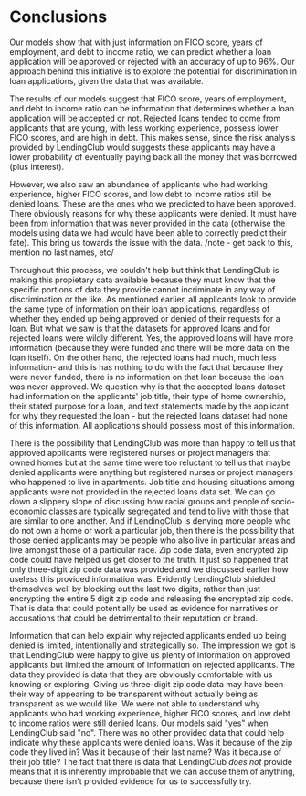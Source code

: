 
# Conclusions

Our models show that with just information on FICO score, years of employment, and debt to income ratio, we can predict whether a loan application will be approved or rejected with an accuracy of up to 96%. Our approach behind this initiative is to explore the potential for discrimination in loan applications, given the data that was available. 

The results of our models suggest that FICO score, years of employment, and debt to income ratio can be information that determines whether a loan application will be accepted or not. Rejected loans tended to come from applicants that are young, with less working experience, possess lower FICO scores, and are high in debt. This makes sense, since the risk analysis provided by LendingClub would suggests these applicants may have a lower probability of eventually paying back all the money that was borrowed (plus interest). 

However, we also saw an abundance of applicants who had working experience, higher FICO scores, and low debt to income ratios still be denied loans. These are the ones who we predicted to have been approved. There obviously reasons for why these applicants were denied. It must have been from information that was never provided in the data (otherwise the models using data we had would have been able to correctly predict their fate). This bring us towards the issue with the data. /note - get back to this, mention no last names, etc/

Throughout this process, we couldn't help but think that LendingClub is making this propietary data available because they must know that the specific portions of data they provide cannot incriminate in any way of discrimination or the like. As mentioned earlier, all applicants look to provide the same type of information on their loan applications, regardless of whether they ended up being approved or denied of their requests for a loan. But what we saw is that the datasets for approved loans and for rejected loans were wildly different. Yes, the approved loans will have more information (because they were funded and there will be more data on the loan itself). On the other hand, the rejected loans had much, much less information- and this is has nothing to do with the fact that because they were never funded, there is no information on that loan because the loan was never approved. We question why is that the accepted loans dataset had information on the applicants' job title, their type of home ownership, their stated purpose for a loan, and text statements made by the applicant for why they requested the loan - but the rejected loans dataset had none of this information. All applications should possess most of this information. 

There is the possibility that LendingClub was more than happy to tell us that approved applicants were registered nurses or project managers that owned homes but at the same time were too reluctant to tell us that maybe denied applicants were anything but registered nurses or project managers who happened to live in apartments. Job title and housing situations among applicants were not provided in the rejected loans data set. We can go down a slippery slope of discussing how racial groups and people of socio-economic classes are typically segregated and tend to live with those that are similar to one another. And if LendingClub is denying more people who do not own a home or work a particular job, then there is the possibility that those denied applicants may be people who also live in particular areas and live amongst those of a particular race. Zip code data, even encrypted zip code could have helped us get closer to the truth. It just so happened that only three-digit zip code data was provided and we discussed earlier how useless this provided information was. Evidently LendingClub shielded themselves well by blocking out the last two digits, rather than just encrypting the entire 5 digit zip code and releasing the encrypted zip code. That is data that could potentially be used as evidence for narratives or accusations that could be detrimental to their reputation or brand.

Information that can help explain why rejected applicants ended up being denied is limited, intentionally and strategically so. The impression we got is that LendingClub were happy to give us plenty of information on approved applicants but limited the amount of information on rejected applicants. The data they provided is data that they are obviously comfortable with us knowing or exploring. Giving us three-digit zip code data may have been their way of appearing to be transparent without actually being as transparent as we would like. We were not able to understand why applicants who had working experience, higher FICO scores, and low debt to income ratios were still denied loans. Our models said "yes" when LendingClub said "no". There was no other provided data that could help indicate why these applicants were denied loans. Was it because of the zip code they lived in? Was it because of their last name? Was it because of their job title? The fact that there is data that LendingClub *does not* provide means that it is inherently improbable that we can accuse them of anything, because there isn't provided evidence for us to successfully try.

